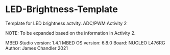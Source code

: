 LED-Brightness-Template
  ===========
  
  Template for LED brightness actvity. ADC/PWM Activity 2
  
  NOTE: To be expanded based on the information in Activity 2.
        
  MBED Studio version: 1.4.1 
  MBED OS version: 6.8.0 
  Board: NUCLEO L476RG 
  Author: James Chandler 2021